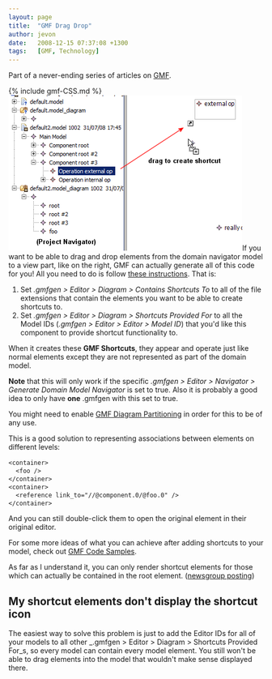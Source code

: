 ```yaml
---
layout: page
title:  "GMF Drag Drop"
author: jevon
date:   2008-12-15 07:37:08 +1300
tags:   [GMF, Technology]
---
```


Part of a never-ending series of articles on [GMF](GMF.md).

{% include gmf-CSS.md %}<img src="/img/gmf/drag-drop.png" class="gmf">If you want to be able to drag and drop elements from the domain navigator model to a view part, like on the right, GMF can actually generate all of this code for you! All you need to do is follow <a href="http://www.eclipse.org/newsportal/article.php?id=14391&group=eclipse.modeling.gmf#14391">these instructions</a>. That is:

1. Set _.gmfgen > Editor > Diagram > Contains Shortcuts To_ to all of the file extensions that contain the elements you want to be able to create shortcuts to.
1. Set _.gmfgen > Editor > Diagram > Shortcuts Provided For_ to all the Model IDs (_.gmfgen > Editor > Editor > Model ID_) that you'd like this component to provide shortcut functionality to.

When it creates these **GMF Shortcuts**, they appear and operate just like normal elements except they are not represented as part of the domain model. 

**Note** that this will only work if the specific _.gmfgen > Editor > Navigator > Generate Domain Model Navigator_ is set to true. Also it is probably a good idea to only have **one** .gmfgen with this set to true.

You might need to enable [GMF Diagram Partitioning](GMF_Diagram_Partitioning.md) in order for this to be of any use.

This is a good solution to representing associations between elements on different levels:

```
<container>
  <foo />
</container>
<container>
  <reference link_to="//@component.0/@foo.0" />
</container>
```

And you can still double-click them to open the original element in their original editor.

For some more ideas of what you can achieve after adding shortcuts to your model, check out [GMF Code Samples](GMF_Code_Samples.md).

As far as I understand it, you can only render shortcut elements for those which can actually be contained in the root element. (<a href="http://www.eclipse.org/newsportal/article.php?id=15226&group=eclipse.modeling.gmf#15226">newsgroup posting</a>)

## My shortcut elements don't display the shortcut icon
The easiest way to solve this problem is just to add the Editor IDs for all of your models to all other _.gmfgen > Editor > Diagram > Shortcuts Provided For_s, so every model can contain every model element. You still won't be able to drag elements into the model that wouldn't make sense displayed there.

